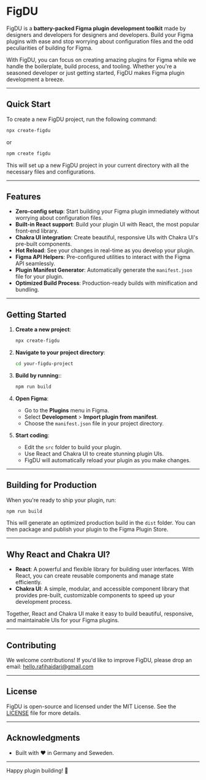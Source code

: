 # FigDU

FigDU is a **battery-packed Figma plugin development toolkit** made by designers and developers for designers and developers. Build your Figma plugins with ease and stop worrying about configuration files and the odd peculiarities of building for Figma.

With FigDU, you can focus on creating amazing plugins for Figma while we handle the boilerplate, build process, and tooling. Whether you're a seasoned developer or just getting started, FigDU makes Figma plugin development a breeze.

---

## Quick Start

To create a new FigDU project, run the following command:

```bash
npx create-figdu
```

or

```bash
npm create figdu
```

This will set up a new FigDU project in your current directory with all the necessary files and configurations.

---

## Features

- **Zero-config setup**: Start building your Figma plugin immediately without worrying about configuration files.
- **Built-in React support**: Build your plugin UI with React, the most popular front-end library.
- **Chakra UI integration**: Create beautiful, responsive UIs with Chakra UI's pre-built components.
- **Hot Reload**: See your changes in real-time as you develop your plugin.
- **Figma API Helpers**: Pre-configured utilities to interact with the Figma API seamlessly.
- **Plugin Manifest Generator**: Automatically generate the `manifest.json` file for your plugin.
- **Optimized Build Process**: Production-ready builds with minification and bundling.

---

## Getting Started

1. **Create a new project**:

   ```bash
   npx create-figdu
   ```

2. **Navigate to your project directory**:

   ```bash
   cd your-figdu-project
   ```

3. **Build by running:**:

   ```bash
   npm run build
   ```

4. **Open Figma**:

   - Go to the **Plugins** menu in Figma.
   - Select **Development** > **Import plugin from manifest**.
   - Choose the `manifest.json` file in your project directory.

5. **Start coding**:
   - Edit the `src` folder to build your plugin.
   - Use React and Chakra UI to create stunning plugin UIs.
   - FigDU will automatically reload your plugin as you make changes.

---

## Building for Production

When you're ready to ship your plugin, run:

```bash
npm run build
```

This will generate an optimized production build in the `dist` folder. You can then package and publish your plugin to the Figma Plugin Store.

---

## Why React and Chakra UI?

- **React**: A powerful and flexible library for building user interfaces. With React, you can create reusable components and manage state efficiently.
- **Chakra UI**: A simple, modular, and accessible component library that provides pre-built, customizable components to speed up your development process.

Together, React and Chakra UI make it easy to build beautiful, responsive, and maintainable UIs for your Figma plugins.

---

## Contributing

We welcome contributions! If you'd like to improve FigDU, please drop an email: hello.rafihaidari@gmail.com

---

## License

FigDU is open-source and licensed under the MIT License. See the [LICENSE](LICENSE) file for more details.

---

## Acknowledgments

- Built with ❤️ in Germany and Seweden.

---

Happy plugin building! 🚀
